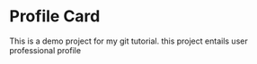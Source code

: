 # Profile Card

This is a demo project for my git tutorial.
this project entails user professional profile
